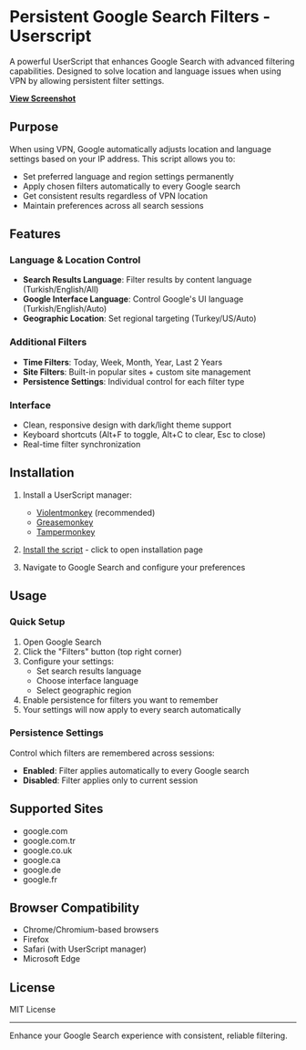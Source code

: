 # Persistent Google Search Filters - Userscript

A powerful UserScript that enhances Google Search with advanced filtering capabilities. Designed to solve location and language issues when using VPN by allowing persistent filter settings.

**[View Screenshot](assets/screenshot.png)**

## Purpose

When using VPN, Google automatically adjusts location and language settings based on your IP address. This script allows you to:
- Set preferred language and region settings permanently
- Apply chosen filters automatically to every Google search
- Get consistent results regardless of VPN location
- Maintain preferences across all search sessions

## Features

### Language & Location Control
- **Search Results Language**: Filter results by content language (Turkish/English/All)
- **Google Interface Language**: Control Google's UI language (Turkish/English/Auto)
- **Geographic Location**: Set regional targeting (Turkey/US/Auto)

### Additional Filters
- **Time Filters**: Today, Week, Month, Year, Last 2 Years
- **Site Filters**: Built-in popular sites + custom site management
- **Persistence Settings**: Individual control for each filter type

### Interface
- Clean, responsive design with dark/light theme support
- Keyboard shortcuts (Alt+F to toggle, Alt+C to clear, Esc to close)
- Real-time filter synchronization

## Installation

1. Install a UserScript manager:
   - [Violentmonkey](https://violentmonkey.github.io/) (recommended)
   - [Greasemonkey](https://addons.mozilla.org/firefox/addon/greasemonkey/)
   - [Tampermonkey](https://tampermonkey.net/)

2. [Install the script](google-search-filters.user.js) - click to open installation page

3. Navigate to Google Search and configure your preferences

## Usage

### Quick Setup
1. Open Google Search
2. Click the "Filters" button (top right corner)
3. Configure your settings:
   - Set search results language
   - Choose interface language
   - Select geographic region
4. Enable persistence for filters you want to remember
5. Your settings will now apply to every search automatically

### Persistence Settings
Control which filters are remembered across sessions:
- **Enabled**: Filter applies automatically to every Google search
- **Disabled**: Filter applies only to current session

## Supported Sites

- google.com
- google.com.tr
- google.co.uk
- google.ca
- google.de
- google.fr

## Browser Compatibility

- Chrome/Chromium-based browsers
- Firefox
- Safari (with UserScript manager)
- Microsoft Edge

## License

MIT License

---

Enhance your Google Search experience with consistent, reliable filtering.
